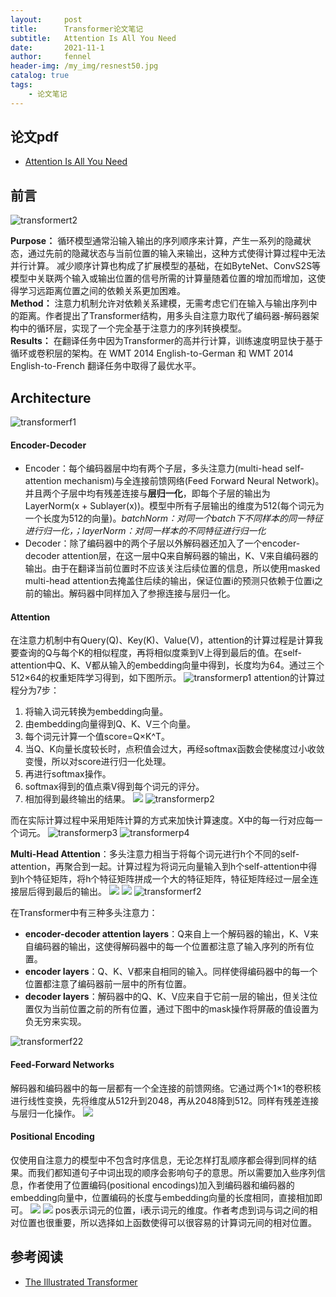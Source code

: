 ```yaml
---
layout:     post
title:      Transformer论文笔记
subtitle:   Attention Is All You Need
date:       2021-11-1
author:     fennel
header-img: /my_img/resnest50.jpg
catalog: true
tags:
    - 论文笔记
---
```


## 论文pdf

- [Attention Is All You Need](/paper/Transformer.pdf)

## 前言

![transformert2](/my_img/transformert2.png)

**Purpose：** 循环模型通常沿输入输出的序列顺序来计算，产生一系列的隐藏状态，通过先前的隐藏状态与当前位置的输入来输出，这种方式使得计算过程中无法并行计算。
减少顺序计算也构成了扩展模型的基础，在如ByteNet、ConvS2S等模型中关联两个输入或输出位置的信号所需的计算量随着位置的增加而增加，这使得学习远距离位置之间的依赖关系更加困难。<br>
**Method：** 注意力机制允许对依赖关系建模，无需考虑它们在输入与输出序列中的距离。作者提出了Transformer结构，用多头自注意力取代了编码器-解码器架构中的循环层，实现了一个完全基于注意力的序列转换模型。 <br>
**Results：** 在翻译任务中因为Transformer的高并行计算，训练速度明显快于基于循环或卷积层的架构。在 WMT 2014 English-to-German 和 WMT 2014 English-to-French 翻译任务中取得了最优水平。 <br>


## Architecture

![transformerf1](/my_img/transformerf1.png)

#### Encoder-Decoder

- Encoder：每个编码器层中均有两个子层，多头注意力(multi-head self-attention mechanism)与全连接前馈网络(Feed Forward Neural Network)。并且两个子层中均有残差连接与**层归一化**，即每个子层的输出为 LayerNorm(x + Sublayer(x))。模型中所有子层输出的维度为512(每个词元为一个长度为512的向量)。*batchNorm：对同一个batch下不同样本的同一特征进行归一化，；layerNorm：对同一样本的不同特征进行归一化*
- Decoder：除了编码器中的两个子层以外解码器还加入了一个encoder-decoder attention层，在这一层中Q来自解码器的输出，K、V来自编码器的输出。由于在翻译当前位置时不应该关注后续位置的信息，所以使用masked multi-head attention去掩盖住后续的输出，保证位置i的预测只依赖于位置i之前的输出。解码器中同样加入了参擦连接与层归一化。

#### Attention

在注意力机制中有Query(Q)、Key(K)、Value(V)，attention的计算过程是计算我要查询的Q与每个K的相似程度，再将相似度乘到V上得到最后的值。在self-attention中Q、K、V都从输入的embedding向量中得到，长度均为64。通过三个512×64的权重矩阵学习得到，如下图所示。
![transformerp1](/my_img/transformerp1.png)
attention的计算过程分为7步：
1. 将输入词元转换为embedding向量。
2. 由embedding向量得到Q、K、V三个向量。
3. 每个词元计算一个值score=Q×K^T。
4. 当Q、K向量长度较长时，点积值会过大，再经softmax函数会使梯度过小收敛变慢，所以对score进行归一化处理。
5. 再进行softmax操作。
6. softmax得到的值点乘V得到每个词元的评分。
7. 相加得到最终输出的结果。
![](https://latex.codecogs.com/svg.image?Attention(Q,K,V)=softmax(\frac{QK^T}{\sqrt{d_k}})V)
![transformerp2](/my_img/transformerp2.png)

而在实际计算过程中采用矩阵计算的方式来加快计算速度。X中的每一行对应每一个词元。
![transformerp3](/my_img/transformerp3.png)
![transformerp4](/my_img/transformerp4.png)

**Multi-Head Attention**：多头注意力相当于将每个词元进行h个不同的self-attention，再聚合到一起。计算过程为将词元向量输入到h个self-attention中得到h个特征矩阵，将h个特征矩阵拼成一个大的特征矩阵，特征矩阵经过一层全连接层后得到最后的输出。
![](https://latex.codecogs.com/svg.image?MultiHead(Q,K,V)=Concat(head_1,\cdots&space;,head_h)W^o)
![](https://latex.codecogs.com/svg.image?head_i=Attention(QW_{i}^{Q},W_{i}^{K},W_{i}^{V}))
![transformerf2](/my_img/transformerf2.png)

在Transformer中有三种多头注意力：
- **encoder-decoder attention layers**：Q来自上一个解码器的输出，K、V来自编码器的输出，这使得解码器中的每一个位置都注意了输入序列的所有位置。
- **encoder layers**：Q、K、V都来自相同的输入。同样使得编码器中的每一个位置都注意了编码器前一层中的所有位置。
- **decoder layers**：解码器中的Q、K、V应来自于它前一层的输出，但关注位置仅为当前位置之前的所有位置，通过下图中的mask操作将屏蔽的值设置为负无穷来实现。

![transformerf22](/my_img/transformerf22.png)

#### Feed-Forward Networks

解码器和编码器中的每一层都有一个全连接的前馈网络。它通过两个1×1的卷积核进行线性变换，先将维度从512升到2048，再从2048降到512。同样有残差连接与层归一化操作。
![](https://latex.codecogs.com/svg.image?FFN(x)=max(0,xW_1&plus;b_1)W_2&plus;b_2)

#### Positional Encoding

仅使用自注意力的模型中不包含时序信息，无论怎样打乱顺序都会得到同样的结果。而我们都知道句子中词出现的顺序会影响句子的意思。所以需要加入些序列信息，作者使用了位置编码(positional encodings)加入到编码器和编码器的embedding向量中，位置编码的长度与embedding向量的长度相同，直接相加即可。
![](https://latex.codecogs.com/svg.image?PE_{(pos,2i)}=sin(\frac{pos}{10000^{\frac{2i}{d_{model}}}}))
![](https://latex.codecogs.com/svg.image?PE_{(pos,2i&plus;1)}=cos(\frac{pos}{10000^{\frac{2i}{d_{model}}}}))
pos表示词元的位置，i表示词元的维度。作者考虑到词与词之间的相对位置也很重要，所以选择如上函数使得可以很容易的计算词元间的相对位置。

## 参考阅读

- [The Illustrated Transformer](http://jalammar.github.io/illustrated-transformer/)



